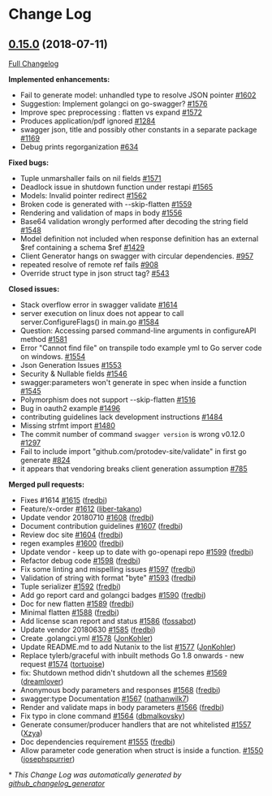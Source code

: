 # Change Log

## [0.15.0](https://github.com/protodev-site/go-swagger/tree/0.15.0) (2018-07-11)
[Full Changelog](https://github.com/protodev-site/go-swagger/compare/0.14.0...0.15.0)

**Implemented enhancements:**

- Fail to generate model: unhandled type to resolve JSON pointer [\#1602](https://github.com/protodev-site/go-swagger/issues/1602)
- Suggestion: Implement golangci on go-swagger? [\#1576](https://github.com/protodev-site/go-swagger/issues/1576)
- Improve spec preprocessing : flatten vs expand [\#1572](https://github.com/protodev-site/go-swagger/issues/1572)
- Produces application/pdf ignored [\#1284](https://github.com/protodev-site/go-swagger/issues/1284)
- swagger json, title and possibly other constants in a separate package [\#1169](https://github.com/protodev-site/go-swagger/issues/1169)
- Debug prints regorganization [\#634](https://github.com/protodev-site/go-swagger/issues/634)

**Fixed bugs:**

- Tuple unmarshaller fails on nil fields [\#1571](https://github.com/protodev-site/go-swagger/issues/1571)
- Deadlock issue in shutdown function under restapi [\#1565](https://github.com/protodev-site/go-swagger/issues/1565)
- Models: Invalid pointer redirect [\#1562](https://github.com/protodev-site/go-swagger/issues/1562)
- Broken code is generated with --skip-flatten [\#1559](https://github.com/protodev-site/go-swagger/issues/1559)
- Rendering and validation of maps in body [\#1556](https://github.com/protodev-site/go-swagger/issues/1556)
- Base64 validation wrongly performed after decoding the string field [\#1548](https://github.com/protodev-site/go-swagger/issues/1548)
- Model definition not included when response definition has an external $ref containing a schema $ref [\#1429](https://github.com/protodev-site/go-swagger/issues/1429)
- Client Generator hangs on swagger with circular dependencies. [\#957](https://github.com/protodev-site/go-swagger/issues/957)
- repeated resolve of remote ref fails [\#908](https://github.com/protodev-site/go-swagger/issues/908)
- Override struct type in json struct tag? [\#543](https://github.com/protodev-site/go-swagger/issues/543)

**Closed issues:**

- Stack overflow error in swagger validate [\#1614](https://github.com/protodev-site/go-swagger/issues/1614)
- server execution on linux does not appear to call server.ConfigureFlags\(\) in main.go [\#1584](https://github.com/protodev-site/go-swagger/issues/1584)
- Question: Accessing parsed command-line arguments in configureAPI method [\#1581](https://github.com/protodev-site/go-swagger/issues/1581)
- Error "Cannot find file" on transpile todo example yml to Go server code on windows. [\#1554](https://github.com/protodev-site/go-swagger/issues/1554)
- Json Generation Issues [\#1553](https://github.com/protodev-site/go-swagger/issues/1553)
- Security & Nullable fields [\#1546](https://github.com/protodev-site/go-swagger/issues/1546)
- swagger:parameters won't generate in spec when inside a function [\#1545](https://github.com/protodev-site/go-swagger/issues/1545)
- Polymorphism does not support --skip-flatten [\#1516](https://github.com/protodev-site/go-swagger/issues/1516)
- Bug in oauth2 example [\#1496](https://github.com/protodev-site/go-swagger/issues/1496)
- contributing guidelines lack development instructions [\#1484](https://github.com/protodev-site/go-swagger/issues/1484)
- Missing strfmt import [\#1480](https://github.com/protodev-site/go-swagger/issues/1480)
- The commit number of command `swagger version` is wrong v0.12.0 [\#1297](https://github.com/protodev-site/go-swagger/issues/1297)
- Fail to include import "github.com/protodev-site/validate" in first go generate [\#824](https://github.com/protodev-site/go-swagger/issues/824)
- it appears that vendoring breaks client generation assumption [\#785](https://github.com/protodev-site/go-swagger/issues/785)

**Merged pull requests:**

- Fixes \#1614 [\#1615](https://github.com/protodev-site/go-swagger/pull/1615) ([fredbi](https://github.com/fredbi))
- Feature/x-order [\#1612](https://github.com/protodev-site/go-swagger/pull/1612) ([liber-takano](https://github.com/liber-takano))
- Update vendor 20180710 [\#1608](https://github.com/protodev-site/go-swagger/pull/1608) ([fredbi](https://github.com/fredbi))
- Document contribution guidelines [\#1607](https://github.com/protodev-site/go-swagger/pull/1607) ([fredbi](https://github.com/fredbi))
- Review doc site [\#1604](https://github.com/protodev-site/go-swagger/pull/1604) ([fredbi](https://github.com/fredbi))
- regen examples [\#1600](https://github.com/protodev-site/go-swagger/pull/1600) ([fredbi](https://github.com/fredbi))
- Update vendor - keep up to date with go-openapi repo [\#1599](https://github.com/protodev-site/go-swagger/pull/1599) ([fredbi](https://github.com/fredbi))
- Refactor debug code [\#1598](https://github.com/protodev-site/go-swagger/pull/1598) ([fredbi](https://github.com/fredbi))
- Fix some linting and mispelling issues [\#1597](https://github.com/protodev-site/go-swagger/pull/1597) ([fredbi](https://github.com/fredbi))
- Validation of string with format "byte" [\#1593](https://github.com/protodev-site/go-swagger/pull/1593) ([fredbi](https://github.com/fredbi))
- Tuple serializer [\#1592](https://github.com/protodev-site/go-swagger/pull/1592) ([fredbi](https://github.com/fredbi))
- Add go report card and golangci badges [\#1590](https://github.com/protodev-site/go-swagger/pull/1590) ([fredbi](https://github.com/fredbi))
- Doc for new flatten [\#1589](https://github.com/protodev-site/go-swagger/pull/1589) ([fredbi](https://github.com/fredbi))
- Minimal flatten [\#1588](https://github.com/protodev-site/go-swagger/pull/1588) ([fredbi](https://github.com/fredbi))
- Add license scan report and status [\#1586](https://github.com/protodev-site/go-swagger/pull/1586) ([fossabot](https://github.com/fossabot))
- Update vendor 20180630 [\#1585](https://github.com/protodev-site/go-swagger/pull/1585) ([fredbi](https://github.com/fredbi))
- Create .golangci.yml [\#1578](https://github.com/protodev-site/go-swagger/pull/1578) ([JonKohler](https://github.com/JonKohler))
- Update README.md to add Nutanix to the list [\#1577](https://github.com/protodev-site/go-swagger/pull/1577) ([JonKohler](https://github.com/JonKohler))
- Replace tylerb/graceful with inbuilt methods Go 1.8 onwards - new request [\#1574](https://github.com/protodev-site/go-swagger/pull/1574) ([tortuoise](https://github.com/tortuoise))
- fix: Shutdown method didn't shutdown all the schemes [\#1569](https://github.com/protodev-site/go-swagger/pull/1569) ([dreamlover](https://github.com/dreamlover))
- Anonymous body parameters and responses [\#1568](https://github.com/protodev-site/go-swagger/pull/1568) ([fredbi](https://github.com/fredbi))
- swagger:type Documentation [\#1567](https://github.com/protodev-site/go-swagger/pull/1567) ([nathanwilk7](https://github.com/nathanwilk7))
- Render and validate maps in body parameters [\#1566](https://github.com/protodev-site/go-swagger/pull/1566) ([fredbi](https://github.com/fredbi))
- Fix typo in clone command [\#1564](https://github.com/protodev-site/go-swagger/pull/1564) ([dbmalkovsky](https://github.com/dbmalkovsky))
- Generate consumer/producer handlers that are not whitelisted [\#1557](https://github.com/protodev-site/go-swagger/pull/1557) ([Xzya](https://github.com/Xzya))
- Doc dependencies requirement [\#1555](https://github.com/protodev-site/go-swagger/pull/1555) ([fredbi](https://github.com/fredbi))
- Allow parameter code generation when struct is inside a function. [\#1550](https://github.com/protodev-site/go-swagger/pull/1550) ([josephspurrier](https://github.com/josephspurrier))

\* *This Change Log was automatically generated by [github_changelog_generator](https://github.com/skywinder/Github-Changelog-Generator)*
